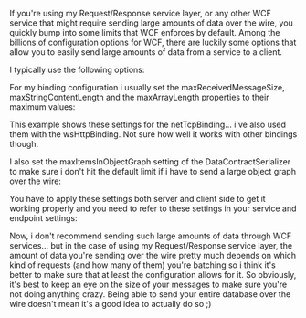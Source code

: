 If you're using my Request/Response service layer, or any other WCF service that might require sending large amounts of data over the wire, you quickly bump into some limits that WCF enforces by default.  Among the billions of configuration options for WCF, there are luckily some options that allow you to easily send large amounts of data from a service to a client.

I typically use the following options:

For my binding configuration i usually set the maxReceivedMessageSize, maxStringContentLength and the maxArrayLength properties to their maximum values:

<script src="https://gist.github.com/3684001.js?file=s1.xml"></script>

This example shows these settings for the netTcpBinding... i've also used them with the wsHttpBinding. Not sure how well it works with other bindings though.

I also set the maxItemsInObjectGraph setting of the DataContractSerializer to make sure i don't hit the default limit if i have to send a large object graph over the wire:

<script src="https://gist.github.com/3684001.js?file=s2.xml"></script>

You have to apply these settings both server and client side to get it working properly and you need to refer to these settings in your service and endpoint settings:

<script src="https://gist.github.com/3684001.js?file=s3.xml"></script>

<script src="https://gist.github.com/3684001.js?file=s4.xml"></script>

Now, i don't recommend sending such large amounts of data through WCF services... but in the case of using my Request/Response service layer, the amount of data you're sending over the wire pretty much depends on which kind of requests (and how many of them) you're batching so i think it's better to make sure that at least the configuration allows for it.  So obviously, it's best to keep an eye on the size of your messages to make sure you're not doing anything crazy.  Being able to send your entire database over the wire doesn't mean it's a good idea to actually do so ;)